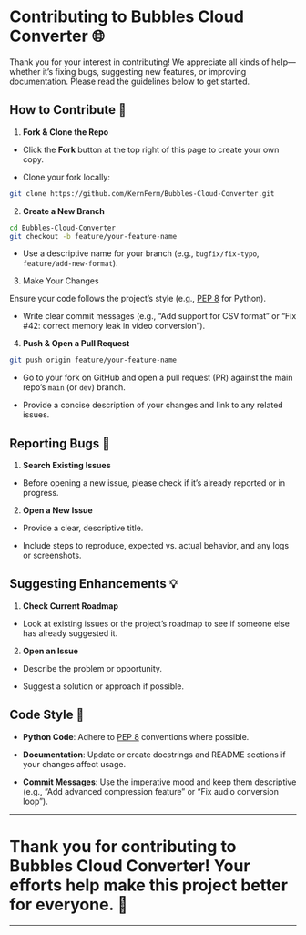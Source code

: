 # Contributing to Bubbles Cloud Converter 🌐

Thank you for your interest in contributing! We appreciate all kinds of help—whether it’s fixing bugs, suggesting new features, or improving documentation. Please read the guidelines below to get started.

## How to Contribute 🚀

1. **Fork & Clone the Repo**  

- Click the **Fork** button at the top right of this page to create your own copy.

- Clone your fork locally:
```bash
git clone https://github.com/KernFerm/Bubbles-Cloud-Converter.git
```

2. **Create a New Branch**  
```bash
cd Bubbles-Cloud-Converter
git checkout -b feature/your-feature-name
```
- Use a descriptive name for your branch (e.g., `bugfix/fix-typo`, `feature/add-new-format`).

3. Make Your Changes

Ensure your code follows the project’s style (e.g., [PEP 8](https://pep8.org/) for Python).


- Write clear commit messages (e.g., “Add support for CSV format” or “Fix #42: correct memory leak in video conversion”).

4. **Push & Open a Pull Request**

```bash
git push origin feature/your-feature-name
```

- Go to your fork on GitHub and open a pull request (PR) against the main repo’s `main` (or `dev`) branch.

- Provide a concise description of your changes and link to any related issues.

## Reporting Bugs 🐛

1. **Search Existing Issues**

- Before opening a new issue, please check if it’s already reported or in progress.

2. **Open a New Issue**

- Provide a clear, descriptive title.

- Include steps to reproduce, expected vs. actual behavior, and any logs or screenshots.

## Suggesting Enhancements 💡

1. **Check Current Roadmap**

- Look at existing issues or the project’s roadmap to see if someone else has already suggested it.

2. **Open an Issue**

- Describe the problem or opportunity.

- Suggest a solution or approach if possible.

## Code Style 🎨

- **Python Code**: Adhere to [PEP 8](https://pep8.org/) conventions where possible.

- **Documentation**: Update or create docstrings and README sections if your changes affect usage.

- **Commit Messages**: Use the imperative mood and keep them descriptive (e.g., “Add advanced compression feature” or “Fix audio conversion loop”).



---
# Thank you for contributing to Bubbles Cloud Converter! Your efforts help make this project better for everyone. 🎉
---
